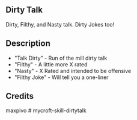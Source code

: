 ## Dirty Talk
Dirty, Filthy, and Nasty talk. Dirty Jokes too!

## Description 
* "Talk Dirty" - Run of the mill dirty talk
* "Filthy" - A little more X rated
* "Nasty" - X Rated and intended to be offensive
* "Filthy Joke" - Will tell you a one-liner

## Credits 
maxpivo # mycroft-skill-dirtytalk
